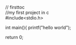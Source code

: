 // firsttoc
<br>
//my first project in c
<br>
#include<stdio.h>

int main(){
printf("hello world");

return 0;
